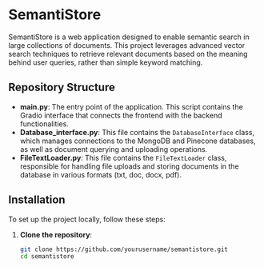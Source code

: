# SemantiStore

SemantiStore is a web application designed to enable semantic search in large collections of documents. This project leverages advanced vector search techniques to retrieve relevant documents based on the meaning behind user queries, rather than simple keyword matching.

## Repository Structure

- **main.py**: The entry point of the application. This script contains the Gradio interface that connects the frontend with the backend functionalities.
- **Database_interface.py**: This file contains the `DatabaseInterface` class, which manages connections to the MongoDB and Pinecone databases, as well as document querying and uploading operations.
- **FileTextLoader.py**: This file contains the `FileTextLoader` class, responsible for handling file uploads and storing documents in the database in various formats (txt, doc, docx, pdf).

## Installation

To set up the project locally, follow these steps:

1. **Clone the repository**:
   ```bash
   git clone https://github.com/yourusername/semantistore.git
   cd semantistore
